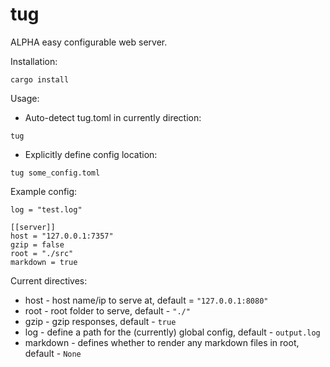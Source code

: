 # tug

ALPHA easy configurable web server.


Installation:
```
cargo install
```

Usage:
- Auto-detect tug.toml in currently direction:
```
tug
```
- Explicitly define config location:
```
tug some_config.toml
```

Example config:
```
log = "test.log"

[[server]]
host = "127.0.0.1:7357"
gzip = false
root = "./src"
markdown = true
```

Current directives:
- host - host name/ip to serve at, default = `"127.0.0.1:8080"`
- root - root folder to serve, default - `"./"`
- gzip - gzip responses, default - `true`
- log - define a path for the (currently) global config, default - `output.log`
- markdown - defines whether to render any markdown files in root, default - `None`
